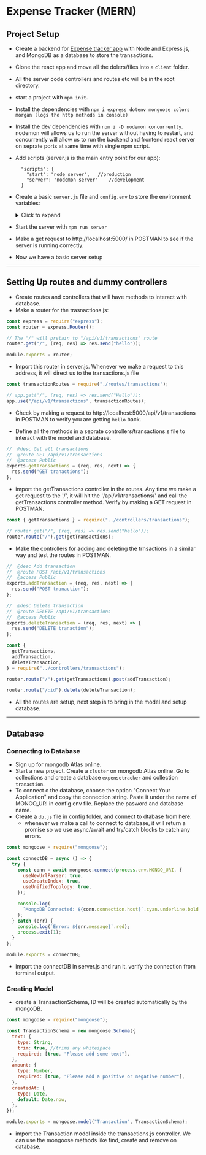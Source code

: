 # Expense Tracker (MERN)

## Project Setup

- Create a backend for [Expense tracker app](https://github.com/itkhanz/expense-tracker-react) with Node and Express.js, and MongoDB as a database to store the transactions.
- Clone the react app and move all the dolers/files into a `client` folder.
- All the server code controllers and routes etc will be in the root directory.
- start a project with `npm init`.
- Install the dependencies with `npm i express dotenv mongoose colors morgan (logs the http methods in console)`
- Install the dev dependencies with `npm i -D nodemon concurrently`. nodemon will allows us to run the server without having to restart, and concurrently will allow us to run the backend and frontend react server on seprate ports at same time with single npm script.
- Add scripts (server.js is the main entry point for our app):
  ```javascripts
    "scripts": {
      "start": "node server",   //production
      "server": "nodemon server"    //development
    }
  ```
- Create a basic `server.js` file and `config.env` to store the environment variables:
  <details>
      <summary>Click to expand</summary>

  ```javascript
  const express = require("express");
  const dotenv = require("dotenv");
  const colors = require("colors");
  const morgan = require("morgan");

  dotenv.config({ path: "./config/config.env" });

  const app = express();

  app.get("/", (req, res) => res.send("Hello"));

  const PORT = process.env.PORT || 5000;

  app.listen(
    PORT,
    console.log(
      `Server running in ${process.env.NODE_ENV} mode on port ${PORT}`.yellow
        .bold
    )
  );
  ```

  </details>

- Start the server with `npm run server`
- Make a get request to http://localhost:5000/ in POSTMAN to see if the server is running correctly.
- Now we have a basic server setup

---

## Setting Up routes and dummy controllers

- Create routes and controllers that will have methods to interact with database.
- Make a router for the trasnactions.js:

```javascript
const express = require("express");
const router = express.Router();

// The "/" will pretain to "/api/v1/transactions" route
router.get("/", (req, res) => res.send("hello"));

module.exports = router;
```

- Import this router in server.js. Whenever we make a request to this address, it will direct us to the transactions.js file

```javascript
const transactionRoutes = require("./routes/transactions");

// app.get("/", (req, res) => res.send("Hello"));
app.use("/api/v1/transactions", transactionRoutes);
```

- Check by making a request to http://localhost:5000/api/v1/transactions in POSTMAN to verify you are getting `hello` back.

- Define all the methods in a seprate controllers/transactions.s file to interact with the model and database.

```javascript
//  @desc Get all transactions
//  @route GET /api/v1/transactions
//  @access Public
exports.getTransactions = (req, res, next) => {
  res.send("GET tranactions");
};
```

- import the getTransactions controller in the routes. Any time we make a get request to the '/', it will hit the '/api/v1/transactions/' and call the getTransactions controller method. Verify by making a GET request in POSTMAN.

```javascript
const { getTransactions } = require("../controllers/transactions");

// router.get("/", (req, res) => res.send("hello"));
router.route("/").get(getTransactions);
```

- Make the controllers for adding and deleting the trnsactions in a similar way and test the routes in POSTMAN.

```javascript
//  @desc Add transaction
//  @route POST /api/v1/transactions
//  @access Public
exports.addTransaction = (req, res, next) => {
  res.send("POST tranaction");
};

//  @desc Delete transaction
//  @route DELETE /api/v1/transactions
//  @access Public
exports.deleteTransaction = (req, res, next) => {
  res.send("DELETE tranaction");
};
```

```javascript
const {
  getTransactions,
  addTransaction,
  deleteTransaction,
} = require("../controllers/transactions");

router.route("/").get(getTransactions).post(addTransaction);

router.route("/:id").delete(deleteTransaction);
```

- All the routes are setup, next step is to bring in the model and setup database.

---

## Database

### Connecting to Database

- Sign up for mongodb Atlas online.
- Start a new project. Create a `cluster` on mongodb Atlas online. Go to collections and create a database `expensetracker` and collection `tranaction`.
- To connect o the database, choose the option "Connect Your Application" and copy the connection string. Paste it under the name of MONGO_URI in config.env file. Replace the pasword and database name.
- Create a `db.js` file in config folder, and connect to dtabase from here:
  - whenever we make a call to connect to database, it will return a promise so we use async/await and try/catch blocks to catch any errors.

```javascript
const mongoose = require("mongoose");

const connectDB = async () => {
  try {
    const conn = await mongoose.connect(process.env.MONGO_URI, {
      useNewUrlParser: true,
      useCreateIndex: true,
      useUnifiedTopology: true,
    });

    console.log(
      `MongoDB Connected: ${conn.connection.host}`.cyan.underline.bold
    );
  } catch (err) {
    console.log(`Error: ${err.message}`.red);
    process.exit(1);
  }
};

module.exports = connectDB;
```

- import the connectDB in server.js and run it. verify the connection from terminal output.

### Creating Model

- create a TransactionSchema, ID will be created automatically by the mongoDB.

```javascript
const mongoose = require("mongoose");

const TransactionSchema = new mongoose.Schema({
  text: {
    type: String,
    trim: true, //trims any whitespace
    required: [true, "Please add some text"],
  },
  amount: {
    type: Number,
    required: [true, "Please add a positive or negative number"],
  },
  createdAt: {
    type: Date,
    default: Date.now,
  },
});

module.exports = mongoose.model("Transaction", TransactionSchema);
```

- import the Transaction model inside the transactions.js controller. We can use the mongoose methods like find, create and remove on database.
